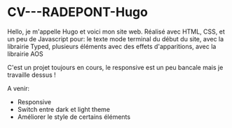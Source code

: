 # CV---RADEPONT-Hugo
Hello, je m'appelle Hugo et voici mon site web.
Réalisé avec HTML, CSS, et un peu de Javascript pour: le texte mode terminal du début du site, avec la librairie Typed,
plusieurs éléments avec des effets d'apparitions, avec la librairie AOS

C'est un projet toujours en cours, le responsive est un peu bancale mais je travaille dessus ! 

A venir: 

- Responsive 
- Switch entre dark et light theme
- Améliorer le style de certains éléments
